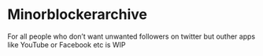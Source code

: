 # Minorblockerarchive
For all people who don’t want unwanted followers on twitter but outher apps like YouTube or Facebook etc is WIP
